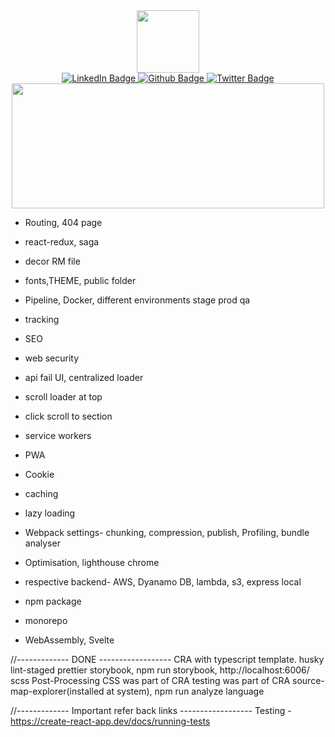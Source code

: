 <div id="header" align="center">
  <img src="https://media.giphy.com/media/fo0HtwcJzNUcOlRdFc/giphy.gif" width="100"/>
</div>

<div id="badges" align="center">
  <a href="https://www.linkedin.com/in/joshi-avani/">
    <img src="https://img.shields.io/badge/LinkedIn-blue?style=for-the-badge&logo=linkedin&logoColor=white" alt="LinkedIn Badge"/>
  </a>
  <a href="https://github.com/avaniklsjoshi">
    <img src="https://img.shields.io/badge/GitHub-red?style=for-the-badge&logo=github&logoColor=white" alt="Github Badge"/>
  </a>
  <a href="https://twitter.com/avaniklsjoshi">
    <img src="https://img.shields.io/badge/Twitter-blue?style=for-the-badge&logo=twitter&logoColor=white" alt="Twitter Badge"/>
  </a>
</div>

<div align="center">
  <img src="https://komarev.com/ghpvc/?username=avaniklsjoshi&style=flat-square&color=blue" alt="" align="center"/>
</div>

<div align="center">
  <img src="https://media.giphy.com/media/RbDKaczqWovIugyJmW/giphy.gif" width="500" height="200"/>
</div>



- Routing, 404 page
- react-redux, saga
- decor RM file
- fonts,THEME, public folder
- Pipeline, Docker, different environments stage prod qa
- tracking
- SEO
- web security
- api fail UI, centralized loader
- scroll loader at top
- click scroll to section
- service workers
- PWA
- Cookie
- caching
- lazy loading
- Webpack settings- chunking, compression, publish, Profiling, bundle analyser
- Optimisation, lighthouse chrome

- respective backend- AWS, Dyanamo DB, lambda, s3, express local
- npm package
- monorepo
- WebAssembly, Svelte

//------------- DONE ------------------
CRA with typescript template.
husky lint-staged prettier
storybook, npm run storybook, http://localhost:6006/
scss
Post-Processing CSS was part of CRA
testing was part of CRA
source-map-explorer(installed at system), npm run analyze
language

//------------- Important refer back links ------------------
Testing - https://create-react-app.dev/docs/running-tests
